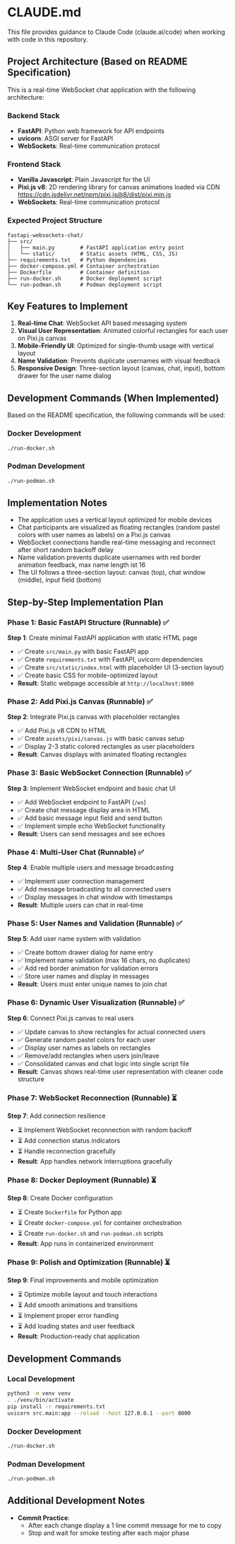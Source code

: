 # CLAUDE.md

This file provides guidance to Claude Code (claude.ai/code) when working with code in this repository.

## Project Architecture (Based on README Specification)

This is a real-time WebSocket chat application with the following architecture:

### Backend Stack

- **FastAPI**: Python web framework for API endpoints
- **uvicorn**: ASGI server for FastAPI
- **WebSockets**: Real-time communication protocol

### Frontend Stack

- **Vanilla Javascript**: Plain Javascript for the UI
- **Pixi.js v8**: 2D rendering library for canvas animations loaded via CDN https://cdn.jsdelivr.net/npm/pixi.js@8/dist/pixi.min.js
- **WebSockets**: Real-time communication protocol

### Expected Project Structure

```
fastapi-websockets-chat/
├── src/
│   ├── main.py        # FastAPI application entry point
│   └── static/        # Static assets (HTML, CSS, JS)
├── requirements.txt   # Python dependencies
├── docker-compose.yml # Container orchestration
├── Dockerfile         # Container definition
├── run-docker.sh      # Docker deployment script
└── run-podman.sh      # Podman deployment script
```

## Key Features to Implement

1. **Real-time Chat**: WebSocket API based messaging system
2. **Visual User Representation**: Animated colorful rectangles for each user on Pixi.js canvas
3. **Mobile-Friendly UI**: Optimized for single-thumb usage with vertical layout
4. **Name Validation**: Prevents duplicate usernames with visual feedback
5. **Responsive Design**: Three-section layout (canvas, chat, input), bottom drawer for the user name dialog

## Development Commands (When Implemented)

Based on the README specification, the following commands will be used:

### Docker Development

```bash
./run-docker.sh
```

### Podman Development

```bash
./run-podman.sh
```

## Implementation Notes

- The application uses a vertical layout optimized for mobile devices
- Chat participants are visualized as floating rectangles (random pastel colors with user names as labels) on a Pixi.js canvas
- WebSocket connections handle real-time messaging and reconnect after short random backoff delay
- Name validation prevents duplicate usernames with red border animation feedback, max name length ist 16
- The UI follows a three-section layout: canvas (top), chat window (middle), input field (bottom)

## Step-by-Step Implementation Plan

### Phase 1: Basic FastAPI Structure (Runnable) ✅

**Step 1**: Create minimal FastAPI application with static HTML page

- ✅ Create `src/main.py` with basic FastAPI app
- ✅ Create `requirements.txt` with FastAPI, uvicorn dependencies
- ✅ Create `src/static/index.html` with placeholder UI (3-section layout)
- ✅ Create basic CSS for mobile-optimized layout
- **Result**: Static webpage accessible at `http://localhost:8000`

### Phase 2: Add Pixi.js Canvas (Runnable) ✅

**Step 2**: Integrate Pixi.js canvas with placeholder rectangles

- ✅ Add Pixi.js v8 CDN to HTML
- ✅ Create `assets/pixi/canvas.js` with basic canvas setup
- ✅ Display 2-3 static colored rectangles as user placeholders
- **Result**: Canvas displays with animated floating rectangles

### Phase 3: Basic WebSocket Connection (Runnable) ✅

**Step 3**: Implement WebSocket endpoint and basic chat UI

- ✅ Add WebSocket endpoint to FastAPI (`/ws`)
- ✅ Create chat message display area in HTML
- ✅ Add basic message input field and send button
- ✅ Implement simple echo WebSocket functionality
- **Result**: Users can send messages and see echoes

### Phase 4: Multi-User Chat (Runnable) ✅

**Step 4**: Enable multiple users and message broadcasting

- ✅ Implement user connection management
- ✅ Add message broadcasting to all connected users
- ✅ Display messages in chat window with timestamps
- **Result**: Multiple users can chat in real-time

### Phase 5: User Names and Validation (Runnable) ✅

**Step 5**: Add user name system with validation

- ✅ Create bottom drawer dialog for name entry
- ✅ Implement name validation (max 16 chars, no duplicates)
- ✅ Add red border animation for validation errors
- ✅ Store user names and display in messages
- **Result**: Users must enter unique names to join chat

### Phase 6: Dynamic User Visualization (Runnable) ✅

**Step 6**: Connect Pixi.js canvas to real users

- ✅ Update canvas to show rectangles for actual connected users
- ✅ Generate random pastel colors for each user
- ✅ Display user names as labels on rectangles
- ✅ Remove/add rectangles when users join/leave
- ✅ Consolidated canvas and chat logic into single script file
- **Result**: Canvas shows real-time user representation with cleaner code structure

### Phase 7: WebSocket Reconnection (Runnable) ⏳

**Step 7**: Add connection resilience

- ⏳ Implement WebSocket reconnection with random backoff
- ⏳ Add connection status indicators
- ⏳ Handle reconnection gracefully
- **Result**: App handles network interruptions gracefully

### Phase 8: Docker Deployment (Runnable) ⏳

**Step 8**: Create Docker configuration

- ⏳ Create `Dockerfile` for Python app
- ⏳ Create `docker-compose.yml` for container orchestration
- ⏳ Create `run-docker.sh` and `run-podman.sh` scripts
- **Result**: App runs in containerized environment

### Phase 9: Polish and Optimization (Runnable) ⏳

**Step 9**: Final improvements and mobile optimization

- ⏳ Optimize mobile layout and touch interactions
- ⏳ Add smooth animations and transitions
- ⏳ Implement proper error handling
- ⏳ Add loading states and user feedback
- **Result**: Production-ready chat application

## Development Commands

### Local Development

```bash
python3 -m venv venv
. ./venv/bin/activate
pip install -r requirements.txt
uvicorn src.main:app --reload --host 127.0.0.1 --port 8000
```

### Docker Development

```bash
./run-docker.sh
```

### Podman Development

```bash
./run-podman.sh
```

## Additional Development Notes

- **Commit Practice**:
  - After each change display a 1 line commit message for me to copy
  - Stop and wait for smoke testing after each major phase
